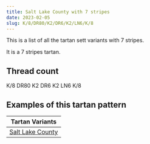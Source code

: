 ```yaml
---
title: Salt Lake County with 7 stripes
date: 2023-02-05
slug: K/8/DR80/K2/DR6/K2/LN6/K/8
---
```

This is a list of all the tartan sett variants with 7 stripes.

It is a 7 stripes tartan.


## Thread count
K/8 DR80 K2 DR6 K2 LN6 K/8

## Examples of this tartan pattern

| Tartan Variants |
|---------------|
| [Salt Lake County](/variants/k/8/dr80/k2/dr6/k2/ln6/k/8-dr802040-k000000-lne0e0e0)||
